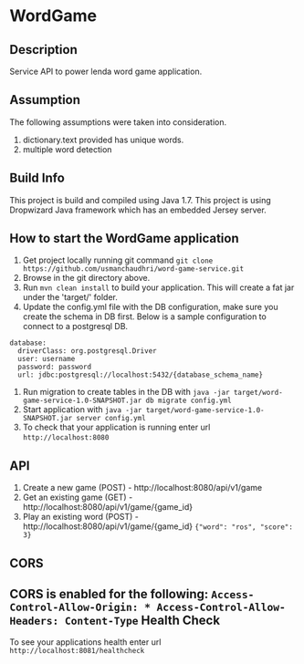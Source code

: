 # WordGame

Description
---
Service API to power lenda word game application.

Assumption
---
The following assumptions were taken into consideration.
1. dictionary.text provided has unique words.
1. multiple word detection

Build Info
---
This project is build and compiled using Java 1.7. This project is using Dropwizard Java framework which has 
an embedded Jersey server. 

How to start the WordGame application
---
1. Get project locally running git command `git clone https://github.com/usmanchaudhri/word-game-service.git` 
1. Browse in the git directory above.
1. Run `mvn clean install` to build your application. This will create a fat jar under the 'target/' folder. 
1. Update the config.yml file with the DB configuration, make sure you create the schema in DB first. Below is a sample
configuration to connect to a postgresql DB.

```
database:
  driverClass: org.postgresql.Driver
  user: username
  password: password
  url: jdbc:postgresql://localhost:5432/{database_schema_name}
```

1. Run migration to create tables in the DB with `java -jar target/word-game-service-1.0-SNAPSHOT.jar db migrate config.yml`
1. Start application with `java -jar target/word-game-service-1.0-SNAPSHOT.jar server config.yml`
1. To check that your application is running enter url `http://localhost:8080`

API
---
1. Create a new game      (POST) - http://localhost:8080/api/v1/game
1. Get an existing game   (GET)  - http://localhost:8080/api/v1/game/{game_id}
1. Play an existing word  (POST) - http://localhost:8080/api/v1/game/{game_id}
`{"word": "ros", "score": 3}`

CORS
---
CORS is enabled for the following: 
``
Access-Control-Allow-Origin: *
Access-Control-Allow-Headers: Content-Type
``
Health Check
---
To see your applications health enter url `http://localhost:8081/healthcheck`


